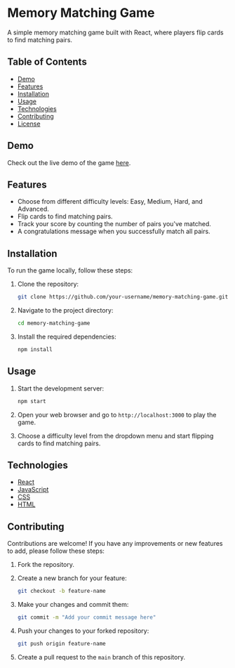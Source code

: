 # Memory Matching Game

A simple memory matching game built with React, where players flip cards to find matching pairs.

## Table of Contents

- [Demo](#demo)
- [Features](#features)
- [Installation](#installation)
- [Usage](#usage)
- [Technologies](#technologies)
- [Contributing](#contributing)
- [License](#license)

## Demo

Check out the live demo of the game [here](https://your-demo-link.com).

## Features

- Choose from different difficulty levels: Easy, Medium, Hard, and Advanced.
- Flip cards to find matching pairs.
- Track your score by counting the number of pairs you've matched.
- A congratulations message when you successfully match all pairs.

## Installation

To run the game locally, follow these steps:

1. Clone the repository:

   ```bash
   git clone https://github.com/your-username/memory-matching-game.git
   ```

2. Navigate to the project directory:

   ```bash
   cd memory-matching-game
   ```

3. Install the required dependencies:

   ```bash
   npm install
   ```

## Usage

1. Start the development server:

   ```bash
   npm start
   ```

2. Open your web browser and go to `http://localhost:3000` to play the game.

3. Choose a difficulty level from the dropdown menu and start flipping cards to find matching pairs.

## Technologies

- [React](https://reactjs.org/)
- [JavaScript](https://developer.mozilla.org/en-US/docs/Web/JavaScript)
- [CSS](https://developer.mozilla.org/en-US/docs/Web/CSS)
- [HTML](https://developer.mozilla.org/en-US/docs/Web/HTML)

## Contributing

Contributions are welcome! If you have any improvements or new features to add, please follow these steps:

1. Fork the repository.

2. Create a new branch for your feature:

   ```bash
   git checkout -b feature-name
   ```

3. Make your changes and commit them:

   ```bash
   git commit -m "Add your commit message here"
   ```

4. Push your changes to your forked repository:

   ```bash
   git push origin feature-name
   ```

5. Create a pull request to the `main` branch of this repository.

